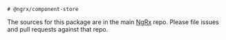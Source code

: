     # @ngrx/component-store

The sources for this package are in the main [NgRx](https://github.com/ngrx/platform) repo. Please file issues and pull requests against that repo.
